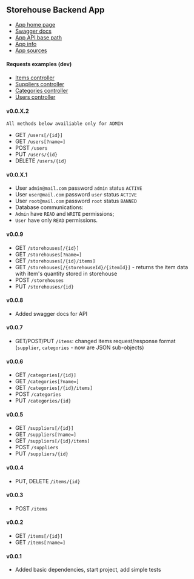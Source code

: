 Storehouse Backend App
---

- [App home page](https://gb-storehouse.herokuapp.com)
- [Swagger docs](https://gb-storehouse.herokuapp.com/swagger-ui/)
- [App API base path](https://gb-storehouse.herokuapp.com/api/v1)
- [App info](https://gb-storehouse.herokuapp.com/check/info)
- [App sources](https://github.com/VaolEr/GB-spring-boot-app)

#### Requests examples (dev)
   - [Items controller](src/test/idea-http-client/items.http)
   - [Suppliers controller](src/test/idea-http-client/suppliers.http)
   - [Categories controller](src/test/idea-http-client/categories.http)
   - [Users controller](src/test/idea-http-client/users.http)

#### v0.0.X.2
	All methods below availiable only for ADMIN
- GET `/users[/{id}]`
- GET `/users[?name=]`
- POST `/users`
- PUT `/users/{id}`
- DELETE `/users/{id}`

#### v0.0.X.1
-	User `admin@mail.com`	password	`admin`	status `ACTIVE`
-	User `user@mail.com`	password 	`user`	status `ACTIVE`
-	User `root@mail.com`	password 	`root`	status `BANNED`
-	Database communications:
- 	`Admin` have `READ` and `WRITE` permissions;
- 	`User` have only `READ` permissions.

#### v0.0.9
- GET `/storehouses[/{id}]`
- GET `/storehouses[?name=]`
- GET `/storehouses[/{id}/items]`
- GET `/storehouses[/{storehouseId}/{itemId}]` - returns the item data with item's quantity stored in storehouse
- POST `/storehouses`
- PUT `/storehouses/{id}`

#### v0.0.8
- Added swagger docs for API

#### v0.0.7
- GET/POST/PUT `/items`: changed items request/response format (`supplier`, `categories` - now are JSON sub-objects)

#### v0.0.6
- GET `/categories[/{id}]`
- GET `/categories[?name=]`
- GET `/categories[/{id}/items]`
- POST `/categories`
- PUT `/categories/{id}`

#### v0.0.5
- GET `/suppliers[/{id}]`
- GET `/suppliers[?name=]`
- GET `/suppliers[/{id}/items]`
- POST `/suppliers`
- PUT `/suppliers/{id}`

#### v0.0.4
- PUT, DELETE `/items/{id}`

#### v0.0.3
- POST `/items`

#### v0.0.2
- GET `/items[/{id}]`
- GET `/items[?name=]`

#### v0.0.1
- Added basic dependencies, start project, add simple tests
